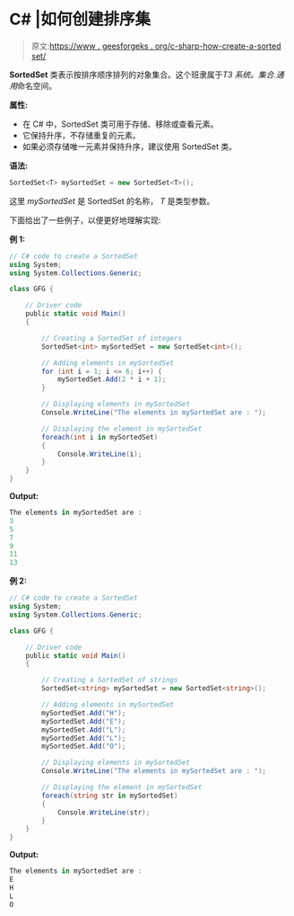 # C# |如何创建排序集

> 原文:[https://www . geesforgeks . org/c-sharp-how-create-a-sorted set/](https://www.geeksforgeeks.org/c-sharp-how-to-create-a-sortedset/)

**SortedSet** 类表示按排序顺序排列的对象集合。这个班隶属于*T3 系统。集合.通用*命名空间。

**属性:**

*   在 C# 中，SortedSet 类可用于存储、移除或查看元素。
*   它保持升序，不存储重复的元素。
*   如果必须存储唯一元素并保持升序，建议使用 SortedSet 类。

**语法:**

```cs
SortedSet<T> mySortedSet = new SortedSet<T>();

```

这里 *mySortedSet* 是 SortedSet 的名称， *T* 是类型参数。

下面给出了一些例子，以便更好地理解实现:

**例 1:**

```cs
// C# code to create a SortedSet
using System;
using System.Collections.Generic;

class GFG {

    // Driver code
    public static void Main()
    {

        // Creating a SortedSet of integers
        SortedSet<int> mySortedSet = new SortedSet<int>();

        // Adding elements in mySortedSet
        for (int i = 1; i <= 6; i++) {
            mySortedSet.Add(2 * i + 1);
        }

        // Displaying elements in mySortedSet
        Console.WriteLine("The elements in mySortedSet are : ");

        // Displaying the element in mySortedSet
        foreach(int i in mySortedSet)
        {
            Console.WriteLine(i);
        }
    }
}
```

**Output:**

```cs
The elements in mySortedSet are : 
3
5
7
9
11
13

```

**例 2:**

```cs
// C# code to create a SortedSet
using System;
using System.Collections.Generic;

class GFG {

    // Driver code
    public static void Main()
    {

        // Creating a SortedSet of strings
        SortedSet<string> mySortedSet = new SortedSet<string>();

        // Adding elements in mySortedSet
        mySortedSet.Add("H");
        mySortedSet.Add("E");
        mySortedSet.Add("L");
        mySortedSet.Add("L");
        mySortedSet.Add("O");

        // Displaying elements in mySortedSet
        Console.WriteLine("The elements in mySortedSet are : ");

        // Displaying the element in mySortedSet
        foreach(string str in mySortedSet)
        {
            Console.WriteLine(str);
        }
    }
}
```

**Output:**

```cs
The elements in mySortedSet are : 
E
H
L
O

```